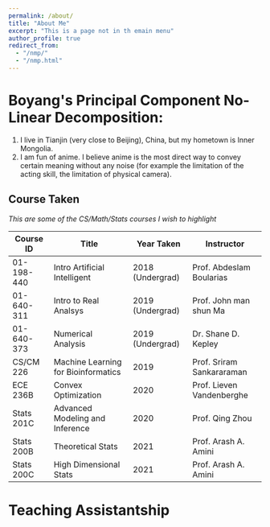 ```yaml
---
permalink: /about/
title: "About Me"
excerpt: "This is a page not in th emain menu"
author_profile: true
redirect_from: 
  - "/nmp/"
  - "/nmp.html"
---
```


Boyang's Principal Component No-Linear Decomposition:
======
1. I live in Tianjin (very close to Beijing), China, but my hometown is Inner Mongolia.
2. I am fun of anime. I believe anime is the most direct way to convey certain meaning without any noise (for example the limitation of the acting skill, the limitation of physical camera). 


## Course Taken

<em>This are some of the CS/Math/Stats courses I wish to highlight </em>

| Course ID     | Title | Year Taken | Instructor
| ----------- | ----------- | ----------- | ----------- |
| 01-198-440   | Intro Artificial Intelligent    | 2018 (Undergrad)  | Prof. Abdeslam Boularias|
| 01-640-311    | Intro to Real Analsys      | 2019 (Undergrad)   | Prof. John man shun Ma |
| 01-640-373   | Numerical Analysis        | 2019 (Undergrad)   | Dr. Shane D. Kepley |
| CS/CM 226  | Machine Learning for Bioinformatics   | 2019  | Prof. Sriram Sankararaman |
| ECE 236B  | Convex Optimization   | 2020  | Prof. Lieven Vandenberghe |
| Stats 201C  | Advanced Modeling and Inference  | 2020  | Prof. Qing Zhou |
| Stats 200B  | Theoretical Stats  | 2021  | Prof. Arash A. Amini |
| Stats 200C  | High Dimensional Stats  | 2021  | Prof. Arash A. Amini |

Teaching Assistantship
===============

